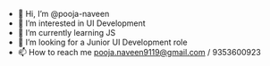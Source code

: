 - 👋 Hi, I’m @pooja-naveen
- 👀 I’m interested in UI Development
- 🌱 I’m currently learning JS
- 💞️ I’m looking for a Junior UI Development role
- 📫 How to reach me pooja.naveen9119@gmail.com / 9353600923

<!---
pooja-naveen/pooja-naveen is a ✨ special ✨ repository because its `README.md` (this file) appears on your GitHub profile.
You can click the Preview link to take a look at your changes.
--->
